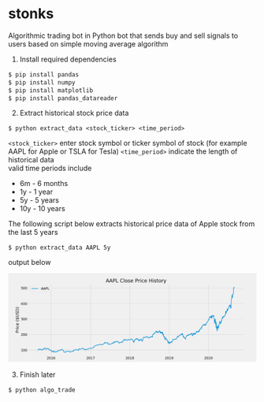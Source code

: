 # stonks
Algorithmic trading bot in Python bot that sends buy and sell signals to users based on simple moving average algorithm

1. Install required dependencies
```
$ pip install pandas
$ pip install numpy
$ pip install matplotlib
$ pip install pandas_datareader
```

2. Extract historical stock price data
```
$ python extract_data <stock_ticker> <time_period>
```
``<stock_ticker>`` enter stock symbol or ticker symbol of stock (for example AAPL for Apple or TSLA for Tesla)
``<time_period>`` indicate the length of historical data <br />
valid time periods include
  * 6m - 6 months
  * 1y - 1 year
  * 5y - 5 years
  * 10y - 10 years

The following script below extracts historical price data of Apple stock from the last 5 years 
```
$ python extract_data AAPL 5y
```
output below

![Historical price data for APPL](/img/price_chart.png)

3. Finish later
```
$ python algo_trade
```

